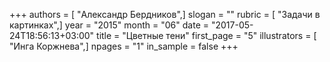 +++
authors = [ "Александр Бердников",]
slogan = ""
rubric = [ "Задачи в картинках",]
year = "2015"
month = "06"
date = "2017-05-24T18:56:13+03:00"
title = "Цветные тени"
first_page = "5"
illustrators = [ "Инга Коржнева",]
npages = "1"
in_sample = false
+++

